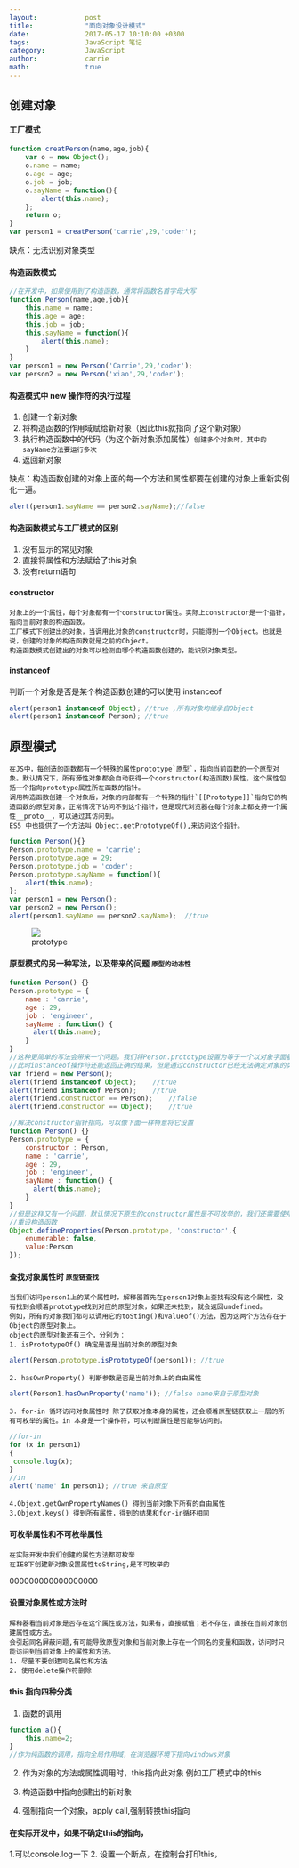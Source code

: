 ```yaml
---
layout:            post
title:             "面向对象设计模式"
date:              2017-05-17 10:10:00 +0300
tags:              JavaScript 笔记
category:          JavaScript
author:            carrie
math:              true
---
```

## 创建对象

#### 工厂模式
```javascript
function creatPerson(name,age,job){
    var o = new Object();
    o.name = name;
    o.age = age;
    o.job = job;
    o.sayName = function(){
        alert(this.name); 
    };
    return o;
}
var person1 = creatPerson('carrie',29,'coder');
```
缺点：无法识别对象类型

#### 构造函数模式
```javascript
//在开发中，如果使用到了构造函数，通常将函数名首字母大写
function Person(name,age,job){
    this.name = name;
    this.age = age;
    this.job = job;
    this.sayName = function(){
        alert(this.name);
    }
}
var person1 = new Person('Carrie',29,'coder');
var person2 = new Person('xiao',29,'coder');
```
#### 构造模式中 new 操作符的执行过程
1. 创建一个新对象
2. 将构造函数的作用域赋给新对象（因此this就指向了这个新对象）
3. 执行构造函数中的代码（为这个新对象添加属性）`创建多个对象时，其中的sayName方法要运行多次`
4. 返回新对象

缺点：构造函数创建的对象上面的每一个方法和属性都要在创建的对象上重新实例化一遍。
```javascript
alert(person1.sayName == person2.sayName);//false
```

#### 构造函数模式与工厂模式的区别
1. 没有显示的常见对象
2. 直接将属性和方法赋给了this对象
3. 没有return语句

#### constructor
    对象上的一个属性，每个对象都有一个constructor属性。实际上constructor是一个指针，指向当前对象的构造函数。
    工厂模式下创建出的对象，当调用此对象的constructor时，只能得到一个Object。也就是说，创建的对象的构造函数就是之前的Object。
    构造函数模式创建出的对象可以检测由哪个构造函数创建的，能识别对象类型。
   
#### instanceof   
判断一个对象是否是某个构造函数创建的可以使用  instanceof  
```javascript
alert(person1 instanceof Object); //true ,所有对象均继承自Object
alert(person1 instanceof Person); //true
```
## 原型模式
    在JS中，每创造的函数都有一个特殊的属性prototype`原型`，指向当前函数的一个原型对象。默认情况下，所有源性对象都会自动获得一个constructor(构造函数)属性，这个属性包括一个指向prototype属性所在函数的指针。
    调用构造函数创建一个对象后，对象的内部都有一个特殊的指针`[[Prototype]]`指向它的构造函数的原型对象，正常情况下访问不到这个指针，但是现代浏览器在每个对象上都支持一个属性__proto__，可以通过其访问到。
    ES5 中也提供了一个方法叫 Object.getPrototypeOf(),来访问这个指针。
```javascript
function Person(){}
Person.prototype.name = 'carrie';
Person.prototype.age = 29;
Person.prototype.job = 'coder';
Person.prototype.sayName = function(){
    alert(this.name);
};
var person1 = new Person();
var person2 = new Person();
alert(person1.sayName == person2.sayName);  //true
```
<figure>
   <img src="{{ "/media/img/prototype_process.jpg" | absolute_url }}" />
   <figcaption>prototype</figcaption>
</figure>

#### 原型模式的另一种写法，以及带来的问题 `原型的动态性`
```javascript
function Person() {}
Person.prototype = {
    name : 'carrie',
    age : 29,
    job : 'engineer',
    sayName : function() {
      alert(this.name);
    }
}
//这种更简单的写法会带来一个问题。我们将Person.prototype设置为等于一个以对象字面量形式创建的新对象。前面介绍过，每创建一个函数，就会同时创建它的prototype对象，这个对象也会自动获得constructor属性。而我们在上面的写法里，本质上完全重写了默认的prototype对象，因此constructor属性也就变成了新对象的constructor属性（指向Object构造函数），不再指向Person函数。
//此时instanceof操作符还能返回正确的结果，但是通过constructor已经无法确定对象的类型了
var friend = new Person();
alert(friend instanceof Object);    //true
alert(friend instanceof Person);    //true
alert(friend.constructor == Person);    //false
alert(friend.constructor == Object);    //true

//解决constructor指针指向，可以像下面一样特意将它设置
function Person() {}
Person.prototype = {
    constructor : Person,
    name : 'carrie',
    age : 29,
    job : 'engineer',
    sayName : function() {
      alert(this.name);
    }
}
//但是这样又有一个问题，默认情况下原生的constructor属性是不可枚举的，我们还需要使用ES5中的Object.defineProperty()
//重设构造函数
Object.defineProperties(Person.prototype, 'constructor',{
    enumerable: false,
    value:Person
});
```


#### 查找对象属性时 `原型链查找`
    当我们访问person1上的某个属性时，解释器首先在person1对象上查找有没有这个属性，没有找到会顺着prototype找到对应的原型对象，如果还未找到，就会返回undefined。
    例如，所有的对象我们都可以调用它的toSting()和valueof()方法，因为这两个方法存在于Object的原型对象上。
    object的原型对象还有三个，分别为：
    1. isPrototypeOf() 确定是否是当前对象的原型对象    
```javascript
alert(Person.prototype.isPrototypeOf(person1)); //true
```
    2. hasOwnProperty() 判断参数是否是当前对象上的自由属性

```javascript
alert(Person1.hasOwnProperty('name')); //false name来自于原型对象
```
    3. for-in 循环访问对象属性时 除了获取对象本身的属性，还会顺着原型链获取上一层的所有可枚举的属性。in 本身是一个操作符，可以判断属性是否能够访问到。
```javascript
//for-in
for (x in person1)
{
 console.log(x);   
}
//in
alert('name' in person1); //true 来自原型
```
    4.Objext.getOwnPropertyNames() 得到当前对象下所有的自由属性
    3.Objext.keys() 得到所有属性，得到的结果和for-in循环相同

#### 可枚举属性和不可枚举属性
    在实际开发中我们创建的属性方法都可枚举
    在IE8下创建新对象设置属性toString,是不可枚举的
  000000000000000000
    
#### 设置对象属性或方法时
    解释器看当前对象是否存在这个属性或方法，如果有，直接赋值；若不存在，直接在当前对象创建属性或方法。
    会引起同名屏蔽问题,有可能导致原型对象和当前对象上存在一个同名的变量和函数，访问时只能访问到当前对象上的属性和方法。
    1. 尽量不要创建同名属性和方法
    2. 使用delete操作符删除

#### this 指向四种分类
1. 函数的调用
```javascript
function a(){
    this.name=2;
}
//作为纯函数的调用，指向全局作用域，在浏览器环境下指向windows对象
```
2. 作为对象的方法或属性调用时，this指向此对象
    例如工厂模式中的this
    
3. 构造函数中指向创建出的新对象
4. 强制指向一个对象，apply call,强制转换this指向

#### 在实际开发中，如果不确定this的指向，
1.可以console.log一下
2. 设置一个断点，在控制台打印this，